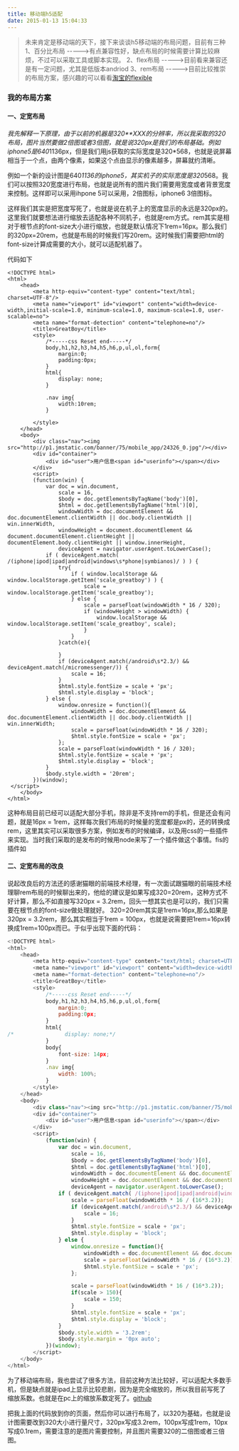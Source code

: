 ```yaml
---
title: 移动端h5适配
date: 2015-01-13 15:04:33
---
```



>未来肯定是移动端的天下，接下来谈谈h5移动端的布局问题，目前有三种
1、百分比布局 ----->有点兼容性好，缺点布局的时候需要计算比较麻烦，不过可以采取工具或脚本实现。
2、flex布局  ----->目前看来兼容还是有一定问题，尤其是低版本andriod
3、rem布局   ----->目前比较推崇的布局方案，感兴趣的可以看看[淘宝的flexible](http://www.cocoachina.com/webapp/20150617/12190.html)

<!-- more -->


### 我的布局方案

#### 一、定宽布局

*我先解释一下原理，由于以前的机器是320**XXX的分辨率，所以我采取的320布局，图片当然要做2倍图或者3倍图，就是说320px是我们的布局基础。例如iphone5是640*1136px，但是我们用js获取的实际宽度是320*568，也就是说屏幕相当于一个点，由两个像素，如果这个点由显示的像素越多，屏幕就约清晰。

例如一个新的设计图是640*1136的iphone5，其实机子的实际宽度是320*568。我们可以按照320宽度进行布局，也就是说所有的图片我们需要用宽度或者背景宽度来控制。这样即可以采用ihpone 5可以采用，2倍图标，iphone6 3倍图标。

这样我们其实是把宽度写死了，也就是说在机子上的宽度显示的永远是320px的。这里我们就要想法进行缩放去适配各种不同机子，也就是rem方式。rem其实是相对于根节点的font-size大小进行缩放，也就是默认情况下1rem=16px。那么我们的320px=20rem，也就是布局的时候我们写20rem。这时候我们需要把html的font-size计算成需要的大小，就可以适配机器了。

代码如下
```
<!DOCTYPE html>
<html>
    <head>
        <meta http-equiv="content-type" content="text/html; charset=UTF-8"/>
        <meta name="viewport" id="viewport" content="width=device-width,initial-scale=1.0, minimum-scale=1.0, maximum-scale=1.0, user-scalable=no">
        <meta name="format-detection" content="telephone=no"/>
        <title>GreatBoy</title>
        <style>
            /*-----css Reset end-----*/
            body,h1,h2,h3,h4,h5,h6,p,ul,ol,form{
                margin:0;
                padding:0px;
            }
            html{
                display: none;
            }
         
            .nav img{
                width:10rem;
            }

        </style>
    </head>
    <body>
        <div class="nav"><img src="http://p1.jmstatic.com/banner/75/mobile_app/24326_0.jpg"/></div>
        <div id="container">
            <div id="user">用户信息<span id="userinfo"></span></div>
        </div>
        <script>
        (function(win) {
            var doc = win.document,
                scale = 16,
                $body = doc.getElementsByTagName('body')[0],
                $html = doc.getElementsByTagName('html')[0],
                windowWidth = doc.documentElement && doc.documentElement.clientWidth || doc.body.clientWidth || win.innerWidth,
                windowHeight = document.documentElement && document.documentElement.clientHeight || documentElement.body.clientHeight || window.innerHeight,
                deviceAgent = navigator.userAgent.toLowerCase();
            if ( deviceAgent.match( /(iphone|ipod|ipad|android|windows\s*phone|symbianos)/ ) ) {
                try{
                    if ( window.localStorage && window.localStorage.getItem('scale_greatboy') ) {
                        scale = window.localStorage.getItem('scale_greatboy');
                    } else {
                        scale = parseFloat(windowWidth * 16 / 320);
                        if (windowHeight > windowWidth) {
                            window.localStorage && window.localStorage.setItem('scale_greatboy', scale);
                        }
                    }
                }catch(e){

                }
                if (deviceAgent.match(/android\s*2.3/) && deviceAgent.match(/micromessenger/)) {
                    scale = 16;
                }
                $html.style.fontSize = scale + 'px';
                $html.style.display = 'block';
            } else {
                window.onresize = function(){
                    windowWidth = doc.documentElement && doc.documentElement.clientWidth || doc.body.clientWidth || win.innerWidth;
                    scale = parseFloat(windowWidth * 16 / 320);
                    $html.style.fontSize = scale + 'px';
                };
                scale = parseFloat(windowWidth * 16 / 320);
                $html.style.fontSize = scale + 'px';
                $html.style.display = 'block';
            }
            $body.style.width = '20rem';
        })(window);
 </script>
    </body>
</html>
```


这种布局目前已经可以适配大部分手机，除非是不支持rem的手机，但是还会有问题，就是16px = 1rem，这样每次我们布局的时候量的宽度都是px的，还的转换成rem，这里其实可以采取很多方案，例如发布的时候编译，以及用css的一些插件来实现。当时我们采取的是发布的时候用node来写了一个插件做这个事情。fis的插件如



#### 二、定宽布局的改良

说起改良后的方法还的感谢猫眼的前端技术经理，有一次面试跟猫眼的前端技术经理聊rem布局的时候聊出来的，他给的建议是如果写成320=20rem，这种方式不好计算，那么不如直接写320px = 3.2rem，回头一想其实也是可以的，我们只需要在根节点的font-size做处理就好。   320=20rem其实是1rem=16px,那么如果是320px = 3.2rem，那么其实相当于1rem = 100px，也就是说需要把1rem=16px转换成1rem=100px而已。于似乎出现下面的代码：




``` javascript
<!DOCTYPE html>
<html>
    <head>
        <meta http-equiv="content-type" content="text/html; charset=UTF-8"/>
        <meta name="viewport" id="viewport" content="width=device-width,initial-scale=1.0, minimum-scale=1.0, maximum-scale=1.0, user-scalable=no">
        <meta name="format-detection" content="telephone=no"/>
        <title>GreatBoy</title>
        <style>
            /*-----css Reset end-----*/
            body,h1,h2,h3,h4,h5,h6,p,ul,ol,form{
                margin:0;
                padding:0px;
            }
            html{
/*                display: none;*/
            }
            body{
                font-size: 14px;
            }
            .nav img{
                width: 100%;
            }
        </style>
    </head>
    <body>
        <div class="nav"><img src="http://p1.jmstatic.com/banner/75/mobile_app/24326_0.jpg"/></div>
        <div id="container">
            <div id="user">用户信息<span id="userinfo"></span></div>
        </div>
        <script>
	        (function(win) {
	            var doc = win.document,
	                scale = 16,
	                $body = doc.getElementsByTagName('body')[0],
	                $html = doc.getElementsByTagName('html')[0],
	                windowWidth = doc.documentElement && doc.documentElement.clientWidth || doc.body && doc.body.clientWidth || win.innerWidth,
	                windowHeight = doc.documentElement && doc.documentElement.clientHeight || doc.body && doc.body.clientHeight || window.innerHeight,
	                deviceAgent = navigator.userAgent.toLowerCase();
	            if ( deviceAgent.match( /(iphone|ipod|ipad|android|windows\s*phone|symbianos)/ ) ) {
	                scale = parseFloat(windowWidth * 16 / (16*3.2));
	                if (deviceAgent.match(/android\s*2.3/) && deviceAgent.match(/micromessenger/)) {
	                    scale = 16;
	                }
	                $html.style.fontSize = scale + 'px';
	                $html.style.display = 'block';
	            } else {
	                window.onresize = function(){
	                    windowWidth = doc.documentElement && doc.documentElement.clientWidth || doc.body.clientWidth || win.innerWidth;
	                    scale = parseFloat(windowWidth * 16 / (16*3.2));
	                    $html.style.fontSize = scale + 'px';
	                };

	                scale = parseFloat(windowWidth * 16 / (16*3.2));
	                if(scale > 150){
	                    scale = 150;
	                }
	                $html.style.fontSize = scale + 'px';
	                $html.style.display = 'block';
	            }
	            $body.style.width = '3.2rem';
	            $body.style.margin = '0px auto';
	        })(window);
	 	</script>
    </body>
</html>

```


为了移动端布局，我也尝试了很多方法，目前这种方法比较好，可以适配大多数手机，但是缺点就是ipad上显示比较悲剧，因为是完全缩放的，所以我目前写死了缩放系数。也就是在pc上的缩放系数定死了。[github](https://github.com/GreatBoy/h5-rem)

<div class="tip">
把我上面的代码放到你的页面，然后你可以进行布局了，以320为基础，也就是设计图需要改到320大小进行量尺寸，320px写成3.2rem，100px写成1rem，10px写成0.1rem，需要注意的是图片需要控制，并且图片需要320的二倍图或者三倍图。
</div>


